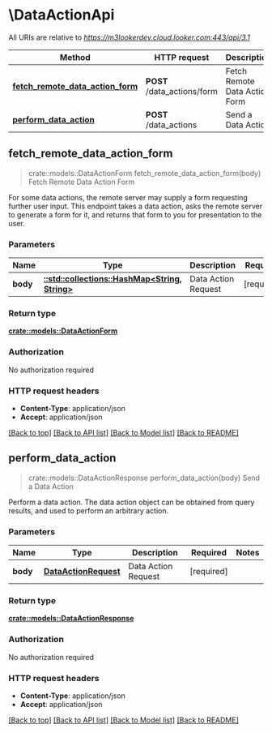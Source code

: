 # \DataActionApi

All URIs are relative to *https://m3lookerdev.cloud.looker.com:443/api/3.1*

Method | HTTP request | Description
------------- | ------------- | -------------
[**fetch_remote_data_action_form**](DataActionApi.md#fetch_remote_data_action_form) | **POST** /data_actions/form | Fetch Remote Data Action Form
[**perform_data_action**](DataActionApi.md#perform_data_action) | **POST** /data_actions | Send a Data Action



## fetch_remote_data_action_form

> crate::models::DataActionForm fetch_remote_data_action_form(body)
Fetch Remote Data Action Form

For some data actions, the remote server may supply a form requesting further user input. This endpoint takes a data action, asks the remote server to generate a form for it, and returns that form to you for presentation to the user.

### Parameters


Name | Type | Description  | Required | Notes
------------- | ------------- | ------------- | ------------- | -------------
**body** | [**::std::collections::HashMap<String, String>**](String.md) | Data Action Request | [required] |

### Return type

[**crate::models::DataActionForm**](DataActionForm.md)

### Authorization

No authorization required

### HTTP request headers

- **Content-Type**: application/json
- **Accept**: application/json

[[Back to top]](#) [[Back to API list]](../README.md#documentation-for-api-endpoints) [[Back to Model list]](../README.md#documentation-for-models) [[Back to README]](../README.md)


## perform_data_action

> crate::models::DataActionResponse perform_data_action(body)
Send a Data Action

Perform a data action. The data action object can be obtained from query results, and used to perform an arbitrary action.

### Parameters


Name | Type | Description  | Required | Notes
------------- | ------------- | ------------- | ------------- | -------------
**body** | [**DataActionRequest**](DataActionRequest.md) | Data Action Request | [required] |

### Return type

[**crate::models::DataActionResponse**](DataActionResponse.md)

### Authorization

No authorization required

### HTTP request headers

- **Content-Type**: application/json
- **Accept**: application/json

[[Back to top]](#) [[Back to API list]](../README.md#documentation-for-api-endpoints) [[Back to Model list]](../README.md#documentation-for-models) [[Back to README]](../README.md)

